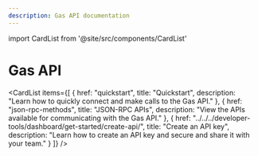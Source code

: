 ```yaml
---
description: Gas API documentation
---
```


import CardList from '@site/src/components/CardList'

# Gas API
<CardList
  items={[
    {
      href: "quickstart",
      title: "Quickstart",
      description: "Learn how to quickly connect and make calls to the Gas API."
    },
    {
      href: "json-rpc-methods",
      title: "JSON-RPC APIs",
      description: "View the APIs available for communicating with the Gas API."
    },
    {
      href: "../../../developer-tools/dashboard/get-started/create-api/",
      title: "Create an API key",
      description: "Learn how to create an API key and secure and share it with your team."
    }
  ]}
/>